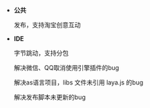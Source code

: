 
- **公共**

   发布，支持淘宝创意互动

- **IDE**

   字节跳动，支持分包

   解决微信、QQ取消使用引擎插件的bug

   解决as语言项目，libs 文件未引用 laya.js 的bug

   解决发布脚本未更新的bug

